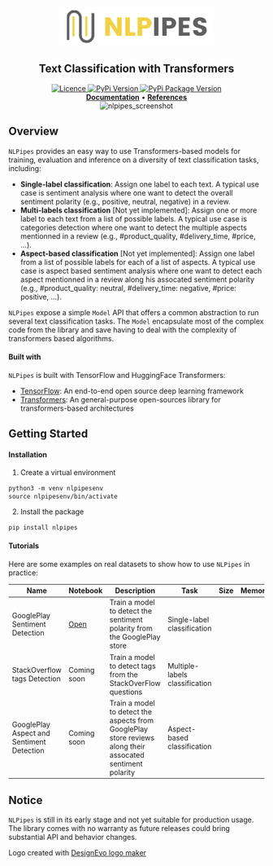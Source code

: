 <!-- PROJECT NAME -->
<div align="center">
   <img src="https://raw.githubusercontent.com/uyanik/Images/b90c13ff8e580b2ecb2468889ed5ab1d52633d2e/logo.png" alt="nlpipes_logo" title="nlpipes logo">
  <h2>Text Classification with Transformers</h2>
</div>

<div align="center">
    <a href="https://opensource.org/licenses/Apache-2.0">
       <img alt="Licence" src="https://img.shields.io/badge/License-Apache_2.0-blue.svg">
    </a>
     <a href="https://pypi.org/project/nlpipes/">
       <img alt="PyPi Version" src="https://img.shields.io/pypi/pyversions/nlpipes">
    </a> 
    <a href="https://pypi.org/project/nlpipes/">
        <img alt="PyPi Package Version" src="https://img.shields.io/pypi/v/nlpipes">
    </a>
    <!--
    <a href="https://pepy.tech/project/nlpipes/">
        <img alt="PyPi Downloads" src="https://static.pepy.tech/badge/nlpipes/month">
    </a>
    -->
</div>

<div align="center">
    <a href=""><strong>Documentation</strong></a>
    • <a href=""><strong>References</strong></a>
</div>


<div align="center">
  <img src="https://ik.imagekit.io/m0ci8dgk4/nlpipes_screenshot_w_309qBjx.png?ik-sdk-version=javascript-1.4.3&updatedAt=1678033602383" alt="nlpipes_screenshot" title="nlpipes screenshot">
</div>


## Overview
`NLPipes` provides an easy way to use Transformers-based models for training, evaluation and inference on a diversity of text classification tasks, including:

* **Single-label classification**: Assign one label to each text. A typical use case is sentiment analysis where one want to detect the overall sentiment polarity (e.g., positive, neutral, negative) in a review.
* **Multi-labels classification** [Not yet implemented]: Assign one or more label to each text from a list of possible labels. A typical use case is categories detection where one want to detect the multiple aspects mentionned in a review (e.g., #product_quality, #delivery_time, #price, ...).
* **Aspect-based classification** [Not yet implemented]: Assign one label from a list of possible labels for each of a list of aspects. A typical use case is aspect based sentiment analysis where one want to detect each aspect mentionned in a review along his assocated sentiment polarity (e.g., #product_quality: neutral, #delivery_time: negative, #price: positive, ...).

`NLPipes` expose a simple `Model` API that offers a common abstraction to run several text classification tasks. The `Model` encapsulate most of the complex code from the library and save having to deal with the complexity of transformers based algorithms.

#### Built with
`NLPipes` is built with TensorFlow and HuggingFace Transformers:
* [TensorFlow](https://www.tensorflow.org/): An end-to-end open source deep learning framework
* [Transformers](https://huggingface.co/transformers/): An general-purpose open-sources library for transformers-based architectures

## Getting Started

#### Installation
1. Create a virtual environment

 ```console
 python3 -m venv nlpipesenv
 source nlpipesenv/bin/activate
 ```

2. Install the package

 ```console
 pip install nlpipes
 ```

#### Tutorials

Here are some examples on real datasets to show how to use `NLPipes` in practice:

Name|Notebook|Description|Task|Size|Memory| 
----|-----------|-----|---------|---------|---------|
GooglePlay Sentiment Detection|[Open](https://git.irt-systemx.fr/ec3-fa16/nlpipes/-/blob/dev/notebooks/googleplay_sentiment_labeling.ipynb)|Train a model to detect the sentiment polarity from the GooglePlay store |Single-label classification|  |  
StackOverflow tags Detection|Coming soon|Train a model to detect tags from the StackOverFlow questions |Multiple-labels classification|  | 
GooglePlay Aspect and Sentiment Detection|Coming soon|Train a model to detect the aspects from GooglePlay store reviews along their assocated sentiment polarity |Aspect-based classification|  | 


## Notice
`NLPipes` is still in its early stage and not yet suitable for production usage. The library comes with no warranty as future releases could bring substantial API and behavior changes.

<div>Logo created with <a href="https://www.designevo.com/" title="Free Online Logo Maker">DesignEvo logo maker</a></div>